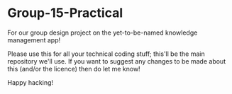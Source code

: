 # Group-15-Practical
For our group design project on the yet-to-be-named knowledge management app!

Please use this for all your technical coding stuff; this'll be the main repository we'll use. If you want to suggest any changes to be made about this (and/or the licence) then do let me know!

Happy hacking!
